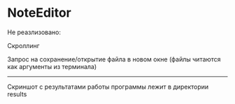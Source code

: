 # NoteEditor
Не реазлизовано:
  
  Скроллинг
  
  Запрос на сохранение/открытие файла в новом окне (файлы читаются как аргументы из терминала)

**********************************************************************************************
Скриншот с результатами работы программы лежит в директории results
